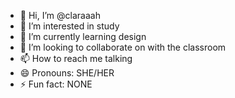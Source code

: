 - 👋 Hi, I’m @claraaah
- 👀 I’m interested in study
- 🌱 I’m currently learning design
- 💞️ I’m looking to collaborate on with the classroom
- 📫 How to reach me talking
- 😄 Pronouns: SHE/HER
- ⚡ Fun fact: NONE

<!---
claraaah/claraaah is a ✨ special ✨ repository because its `README.md` (this file) appears on your GitHub profile.
You can click the Preview link to take a look at your changes.
--->
